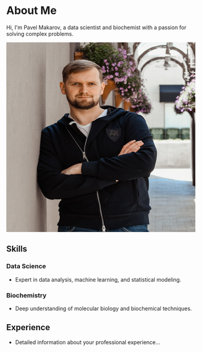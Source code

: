 
# About Me








Hi, I'm Pavel Makarov, a data scientist and biochemist with a passion for solving complex problems.

![My Picture](/assets/me_500.png)

## Skills

### Data Science
- Expert in data analysis, machine learning, and statistical modeling.

### Biochemistry
- Deep understanding of molecular biology and biochemical techniques.

## Experience
- Detailed information about your professional experience...
